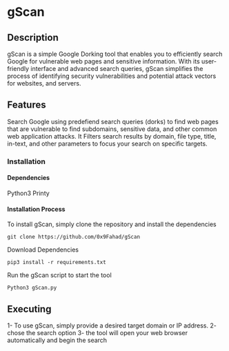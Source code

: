 # gScan
## Description
gScan is a simple Google Dorking tool that enables you to efficiently search Google for vulnerable web pages and sensitive information. With its user-friendly interface and advanced search queries, gScan simplifies the process of identifying security vulnerabilities and potential attack vectors for websites, and servers.

## Features
Search Google using predefiend search queries (dorks) to find web pages that are vulnerable to find subdomains, sensitive data, and other common web application attacks.
It Filters search results by domain, file type, title, in-text, and other parameters to focus your search on specific targets.

### Installation
#### Dependencies
Python3
Printy

#### Installation Process
To install gScan, simply clone the repository and install the dependencies

```
git clone https://github.com/0x9Fahad/gScan
```
Download Dependencies 
```
pip3 install -r requirements.txt
```
Run the gScan script to start the tool 
```
Python3 gScan.py
```

## Executing
1- To use gScan, simply provide a desired target domain or IP address.
2- chose the search option
3- the tool will open your web browser automatically and begin the search


